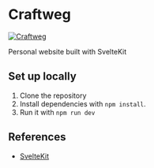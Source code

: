 # Craftweg

[![Craftweg](https://github.com/craftweg/craftweg-next/actions/workflows/craftweg.yml/badge.svg)](https://github.com/craftweg/craftweg-next/actions/workflows/craftweg.yml)

Personal website built with SvelteKit

## Set up locally

1. Clone the repository
2. Install dependencies with `npm install`.
3. Run it with `npm run dev`

## References

- [SvelteKit](https://kit.svelte.dev/)
